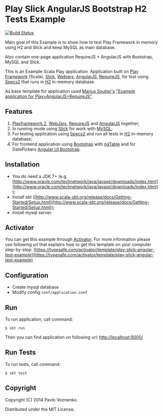 # Play Slick AngularJS Bootstrap H2 Tests Example

[![Build Status](https://travis-ci.org/fosco-maestro/play-slick-angular-test-example.svg)](https://travis-ci.org/fosco-maestro/play-slick-angular-test-example)

Main goal of this Example is to show how to test Play Framework in memory using H2 and Slick and keep MySQL as main database.

Also contain one-page application RequireJS + AngularJS with Bootstrap, MySQL and Slick.

This is an Example Scala Play application. Application built on [Play Framework](http://www.playframework.com) (Scala), [Slick](http://slick.typesafe.com/), 
[Webjars](https://github.com/webjars), [AngularJS](https://angularjs.org/), [RequireJS](http://requirejs.org), 
for test using [Specs2](http://etorreborre.github.io/specs2/) that runs in [H2](http://www.h2database.com) in-memory database.

As base template for application used [Marius Soutier's](https://github.com/mariussoutier) ["Example application for Play+AngularJS+RequireJS"](https://github.com/mariussoutier/play-angular-require-seed).

## Features
1. [Playframework 2](http://www.playframework.com), [WebJars](http://www.webjars.org),
   [RequireJS](http://www.requirejs.org) and [AngularJS](http://www.angularjs.org) together;
2. In running mode using [Slick](http://slick.typesafe.com/) for work with [MySQL](http://www.mysql.com/);
3. For testing application using [Specs2](http://etorreborre.github.io/specs2/) and run all tests in [H2](http://www.h2database.com) in-memory database;
4. For frontend application using [Bootstrap](http://getbootstrap.com/) with [ngTable](http://bazalt-cms.com/ng-table/) and for DatePickers [Angular UI Bootstrap](http://angular-ui.github.io/).

## Installation

* You do need a JDK 7+ (e.g. [http://www.oracle.com/technetwork/java/javase/downloads/index.html](http://www.oracle.com/technetwork/java/javase/downloads/index.html));
* Install sbt ([http://www.scala-sbt.org/release/docs/Getting-Started/Setup.html](http://www.scala-sbt.org/release/docs/Getting-Started/Setup.html));
* Install mysql server.

## Activator 

You can get this example through [Activator](https://typesafe.com/activator).
For more information please use following url that explains how to get this template on your computer 
step-by-step: [https://typesafe.com/activator/template/play-slick-angular-test-example](https://typesafe.com/activator/template/play-slick-angular-test-example)

## Configuration
* Create mysql database 
* Modify config `conf/application.conf`

## Run

To run application, call command:

```
$ sbt run
```

Then you can find application on following url: [http://localhost:9000/](http://localhost:9000/)

## Run Tests

To run tests, call command:

```
$ sbt test
```

## Copyright

Copyright (C) 2014 Pavlo Voznenko.

Distributed under the MIT License.
